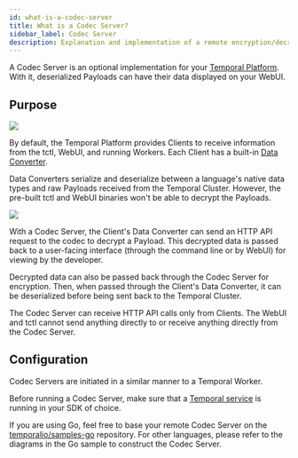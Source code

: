 ```yaml
---
id: what-is-a-codec-server
title: What is a Codec Server?
sidebar_label: Codec Server
description: Explanation and implementation of a remote encryption/decryption server.
---
```


A Codec Server is an optional implementation for your [Temporal Platform](/docs/concepts/what-is-the-temporal-platform). With it, deserialized Payloads can have their data displayed on your WebUI.

## Purpose

![](/img/remote-codec-server-problem.svg)

By default, the Temporal Platform provides Clients to receive information from the tctl, WebUI, and running Workers. Each Client has a built-in [Data Converter](/docs/concepts/what-is-a-data-converter).

Data Converters serialize and deserialize between a language's native data types and raw Payloads received from the Temporal Cluster. However, the pre-built tctl and WebUI binaries won't be able to decrypt the Payloads.

![](/img/remote-codec-server-solution.svg)

With a Codec Server, the Client's Data Converter can send an HTTP API request to the codec to decrypt a Payload.
This decrypted data is passed back to a user-facing interface (through the command line or by WebUI) for viewing by the developer.

Decrypted data can also be passed back through the Codec Server for encryption. Then, when passed through the Client's Data Converter, it can be deserialized before being sent back to the Temporal Cluster.

The Codec Server can receive HTTP API calls only from Clients.
The WebUI and tctl cannot send anything directly to or receive anything directly from the Codec Server.

## Configuration

Codec Servers are initiated in a similar manner to a Temporal Worker.

Before running a Codec Server, make sure that a [Temporal service](https://docs.temporal.io/application-development-guide/#run-a-dev-cluster) is running in your SDK of choice.

If you are using Go, feel free to base your remote Codec Server on the [temporalio/samples-go](https://github.com/temporalio/samples-go) repository.
For other languages, please refer to the diagrams in the Go sample to construct the Codec Server.
